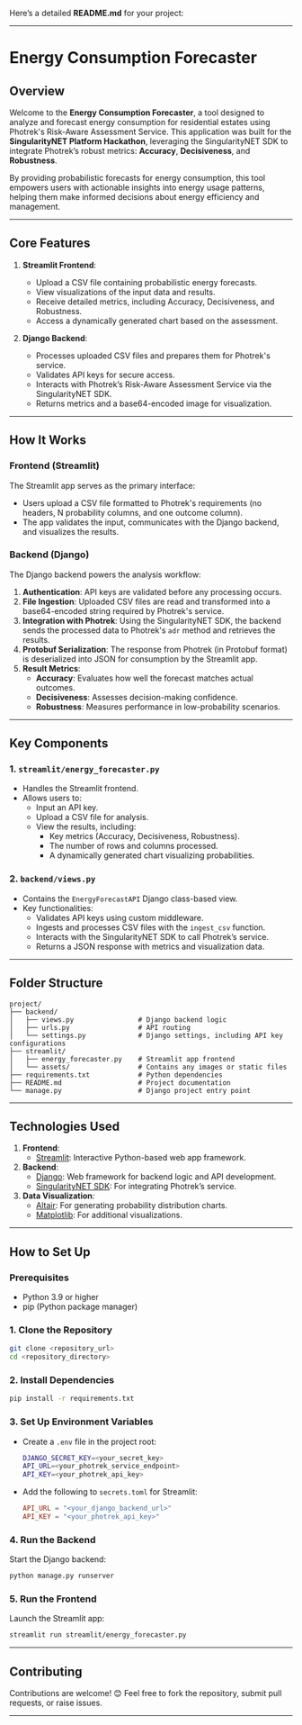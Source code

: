 Here’s a detailed **README.md** for your project:

---

# **Energy Consumption Forecaster**

## **Overview**
Welcome to the **Energy Consumption Forecaster**, a tool designed to analyze and forecast energy consumption for residential estates using Photrek's Risk-Aware Assessment Service. This application was built for the **SingularityNET Platform Hackathon**, leveraging the SingularityNET SDK to integrate Photrek’s robust metrics: **Accuracy**, **Decisiveness**, and **Robustness**.

By providing probabilistic forecasts for energy consumption, this tool empowers users with actionable insights into energy usage patterns, helping them make informed decisions about energy efficiency and management.

---

## **Core Features**
1. **Streamlit Frontend**:
   - Upload a CSV file containing probabilistic energy forecasts.
   - View visualizations of the input data and results.
   - Receive detailed metrics, including Accuracy, Decisiveness, and Robustness.
   - Access a dynamically generated chart based on the assessment.

2. **Django Backend**:
   - Processes uploaded CSV files and prepares them for Photrek's service.
   - Validates API keys for secure access.
   - Interacts with Photrek’s Risk-Aware Assessment Service via the SingularityNET SDK.
   - Returns metrics and a base64-encoded image for visualization.

---

## **How It Works**
### **Frontend (Streamlit)**

The Streamlit app serves as the primary interface:
- Users upload a CSV file formatted to Photrek's requirements (no headers, N probability columns, and one outcome column).
- The app validates the input, communicates with the Django backend, and visualizes the results.

### **Backend (Django)**
The Django backend powers the analysis workflow:
1. **Authentication**: API keys are validated before any processing occurs.
2. **File Ingestion**: Uploaded CSV files are read and transformed into a base64-encoded string required by Photrek's service.
3. **Integration with Photrek**: Using the SingularityNET SDK, the backend sends the processed data to Photrek's `adr` method and retrieves the results.
4. **Protobuf Serialization**: The response from Photrek (in Protobuf format) is deserialized into JSON for consumption by the Streamlit app.
5. **Result Metrics**:
   - **Accuracy**: Evaluates how well the forecast matches actual outcomes.
   - **Decisiveness**: Assesses decision-making confidence.
   - **Robustness**: Measures performance in low-probability scenarios.

---

## **Key Components**

### **1. `streamlit/energy_forecaster.py`**
- Handles the Streamlit frontend.
- Allows users to:
  - Input an API key.
  - Upload a CSV file for analysis.
  - View the results, including:
    - Key metrics (Accuracy, Decisiveness, Robustness).
    - The number of rows and columns processed.
    - A dynamically generated chart visualizing probabilities.

### **2. `backend/views.py`**
- Contains the `EnergyForecastAPI` Django class-based view.
- Key functionalities:
  - Validates API keys using custom middleware.
  - Ingests and processes CSV files with the `ingest_csv` function.
  - Interacts with the SingularityNET SDK to call Photrek’s service.
  - Returns a JSON response with metrics and visualization data.

---

## **Folder Structure**
```
project/
├── backend/
│   ├── views.py                # Django backend logic
│   ├── urls.py                 # API routing
│   └── settings.py             # Django settings, including API key configurations
├── streamlit/
│   ├── energy_forecaster.py    # Streamlit app frontend
│   └── assets/                 # Contains any images or static files
├── requirements.txt            # Python dependencies
├── README.md                   # Project documentation
└── manage.py                   # Django project entry point
```

---

## **Technologies Used**
1. **Frontend**:
   - [Streamlit](https://streamlit.io/): Interactive Python-based web app framework.
2. **Backend**:
   - [Django](https://www.djangoproject.com/): Web framework for backend logic and API development.
   - [SingularityNET SDK](https://github.com/singnet): For integrating Photrek’s service.
3. **Data Visualization**:
   - [Altair](https://altair-viz.github.io/): For generating probability distribution charts.
   - [Matplotlib](https://matplotlib.org/): For additional visualizations.

---

## **How to Set Up**
### **Prerequisites**
- Python 3.9 or higher
- pip (Python package manager)

### **1. Clone the Repository**
```bash
git clone <repository_url>
cd <repository_directory>
```

### **2. Install Dependencies**
```bash
pip install -r requirements.txt
```

### **3. Set Up Environment Variables**
- Create a `.env` file in the project root:
  ```bash
  DJANGO_SECRET_KEY=<your_secret_key>
  API_URL=<your_photrek_service_endpoint>
  API_KEY=<your_photrek_api_key>
  ```

- Add the following to `secrets.toml` for Streamlit:
  ```toml
  API_URL = "<your_django_backend_url>"
  API_KEY = "<your_photrek_api_key>"
  ```

### **4. Run the Backend**
Start the Django backend:
```bash
python manage.py runserver
```

### **5. Run the Frontend**
Launch the Streamlit app:
```bash
streamlit run streamlit/energy_forecaster.py
```

---

## **Contributing**
Contributions are welcome! 😊 Feel free to fork the repository, submit pull requests, or raise issues.

---